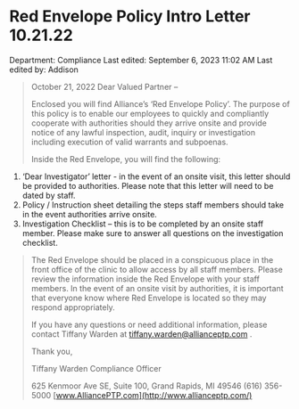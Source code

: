 # Red Envelope Policy Intro Letter 10.21.22

Department: Compliance
Last edited: September 6, 2023 11:02 AM
Last edited by: Addison

> 
> 
> 
> October 21, 2022 Dear Valued Partner –
> 
> Enclosed you will find Alliance’s ‘Red Envelope Policy’. The purpose of this policy is to enable our employees to quickly and compliantly cooperate with authorities should they arrive onsite and provide notice of any lawful inspection, audit, inquiry or investigation including execution of valid warrants and subpoenas.
> 
> Inside the Red Envelope, you will find the following:
> 
1. ‘Dear Investigator’ letter - in the event of an onsite visit, this letter should be provided to authorities. Please note that this letter will need to be dated by staff.
2. Policy / Instruction sheet detailing the steps staff members should take in the event authorities arrive onsite.
3. Investigation Checklist – this is to be completed by an onsite staff member. Please make sure to answer all questions on the investigation checklist.

> The Red Envelope should be placed in a conspicuous place in the front office of the clinic to allow access by all staff members. Please review the information inside the Red Envelope with your staff members. In the event of an onsite visit by authorities, it is important that everyone know where Red Envelope is located so they may respond appropriately.
> 
> 
> If you have any questions or need additional information, please contact Tiffany Warden at [tiffany.warden@allianceptp.com](mailto:tiffany.warden@allianceptp.com) .
> 
> Thank you,
> 
> Tiffany Warden Compliance Officer
> 
> 625 Kenmoor Ave SE, Suite 100, Grand Rapids, MI 49546 (616) 356-5000 [www.AlliancePTP.com](http://www.allianceptp.com/)
>